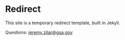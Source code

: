 # Redirect

This site is a temporary redirect template, built in Jekyll.

Questions: jeremy.zilar@gsa.gov
